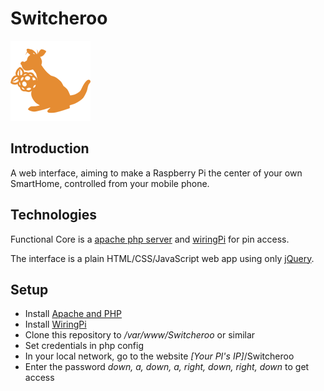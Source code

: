 # Switcheroo

![Switcheroo](https://github.com/AnJ95/switcheroo/blob/master/img/favicon.png)

## Introduction
A web interface, aiming to make a Raspberry Pi the center of your own SmartHome, controlled from your mobile phone.

## Technologies
Functional Core is a [apache php server](https://httpd.apache.org/) and [wiringPi](http://wiringpi.com/) for pin access.

The interface is a plain HTML/CSS/JavaScript web app using only [jQuery](https://jquery.com/).


## Setup
* Install [Apache and PHP](https://www.raspberrypi.org/documentation/remote-access/web-server/apache.md)
* Install [WiringPi](http://wiringpi.com/download-and-install/)
* Clone this repository to */var/www/Switcheroo* or similar
* Set credentials in php config
* In your local network, go to the website *[Your PI's IP]*/Switcheroo
* Enter the password *down, a, down, a, right, down, right, down* to get access
